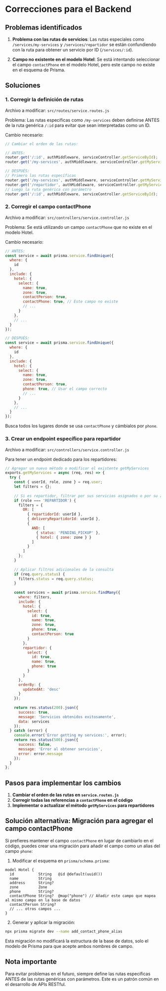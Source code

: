 # Correcciones para el Backend

## Problemas identificados

1. **Problema con las rutas de servicios**:
   Las rutas especiales como `/services/my-services` y `/services/repartidor` se están confundiendo con la ruta para obtener un servicio por ID (`/services/:id`).

2. **Campo no existente en el modelo Hotel**:
   Se está intentando seleccionar el campo `contactPhone` en el modelo Hotel, pero este campo no existe en el esquema de Prisma.

## Soluciones

### 1. Corregir la definición de rutas

Archivo a modificar: `src/routes/service.routes.js`

Problema: Las rutas específicas como `/my-services` deben definirse ANTES de la ruta genérica `/:id` para evitar que sean interpretadas como un ID.

Cambio necesario:

```javascript
// Cambiar el orden de las rutas:

// ANTES:
router.get('/:id', authMiddleware, serviceController.getServiceById);
router.get('/my-services', authMiddleware, serviceController.getMyServices);

// DESPUÉS:
// Primero las rutas específicas
router.get('/my-services', authMiddleware, serviceController.getMyServices);
router.get('/repartidor', authMiddleware, serviceController.getMyServices); // Nueva ruta alternativa
// Luego la ruta genérica con parámetro
router.get('/:id', authMiddleware, serviceController.getServiceById);
```

### 2. Corregir el campo contactPhone

Archivo a modificar: `src/controllers/service.controller.js`

Problema: Se está utilizando un campo `contactPhone` que no existe en el modelo Hotel.

Cambio necesario:

```javascript
// ANTES:
const service = await prisma.service.findUnique({
  where: {
    id
  },
  include: {
    hotel: {
      select: {
        name: true,
        zone: true,
        contactPerson: true,
        contactPhone: true, // Este campo no existe
        // ...
      }
    },
    // ...
  }
});

// DESPUÉS:
const service = await prisma.service.findUnique({
  where: {
    id
  },
  include: {
    hotel: {
      select: {
        name: true,
        zone: true,
        contactPerson: true,
        phone: true, // Usar el campo correcto
        // ...
      }
    },
    // ...
  }
});
```

Busca todos los lugares donde se usa `contactPhone` y cámbialos por `phone`.

### 3. Crear un endpoint específico para repartidor

Archivo a modificar: `src/controllers/service.controller.js`

Para tener un endpoint dedicado para los repartidores:

```javascript
// Agregar un nuevo método o modificar el existente getMyServices
exports.getMyServices = async (req, res) => {
  try {
    const { userId, role, zone } = req.user;
    let filters = {};
    
    // Si es repartidor, filtrar por sus servicios asignados o por su zona
    if (role === 'REPARTIDOR') {
      filters = {
        OR: [
          { repartidorId: userId },
          { deliveryRepartidorId: userId },
          {
            AND: [
              { status: 'PENDING_PICKUP' },
              { hotel: { zone: zone } }
            ]
          }
        ]
      };
    }
    
    // Aplicar filtros adicionales de la consulta
    if (req.query.status) {
      filters.status = req.query.status;
    }
    
    const services = await prisma.service.findMany({
      where: filters,
      include: {
        hotel: {
          select: {
            id: true,
            name: true,
            zone: true,
            phone: true,
            contactPerson: true
          }
        },
        repartidor: {
          select: {
            id: true,
            name: true,
            phone: true
          }
        }
      },
      orderBy: {
        updatedAt: 'desc'
      }
    });
    
    return res.status(200).json({
      success: true,
      message: 'Servicios obtenidos exitosamente',
      data: services
    });
  } catch (error) {
    console.error('Error getting my services:', error);
    return res.status(500).json({
      success: false,
      message: 'Error al obtener servicios',
      error: error.message
    });
  }
};
```

## Pasos para implementar los cambios

1. **Cambiar el orden de las rutas en `service.routes.js`**
2. **Corregir todas las referencias a `contactPhone` en el código**
3. **Implementar o actualizar el método `getMyServices` para repartidores**

## Solución alternativa: Migración para agregar el campo contactPhone

Si prefieres mantener el campo `contactPhone` en lugar de cambiarlo en el código, puedes crear una migración para añadir el campo como un alias del campo `phone`:

1. Modificar el esquema en `prisma/schema.prisma`:

```prisma
model Hotel {
  id           String   @id @default(uuid())
  name         String
  address      String?
  zone         Zone
  phone        String?
  contactPhone String?  @map("phone") // Añadir este campo que mapea al mismo campo en la base de datos
  contactPerson String?
  // ... otros campos ...
}
```

2. Generar y aplicar la migración:

```bash
npx prisma migrate dev --name add_contact_phone_alias
```

Esta migración no modificará la estructura de la base de datos, solo el modelo de Prisma para que acepte ambos nombres de campo.

## Nota importante

Para evitar problemas en el futuro, siempre define las rutas específicas ANTES de las rutas genéricas con parámetros. Este es un patrón común en el desarrollo de APIs RESTful.